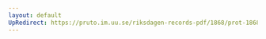 ```yaml
---
layout: default
UpRedirect: https://pruto.im.uu.se/riksdagen-records-pdf/1868/prot-1868--fk--125/prot-1868--fk--125_003.pdf
---
```

